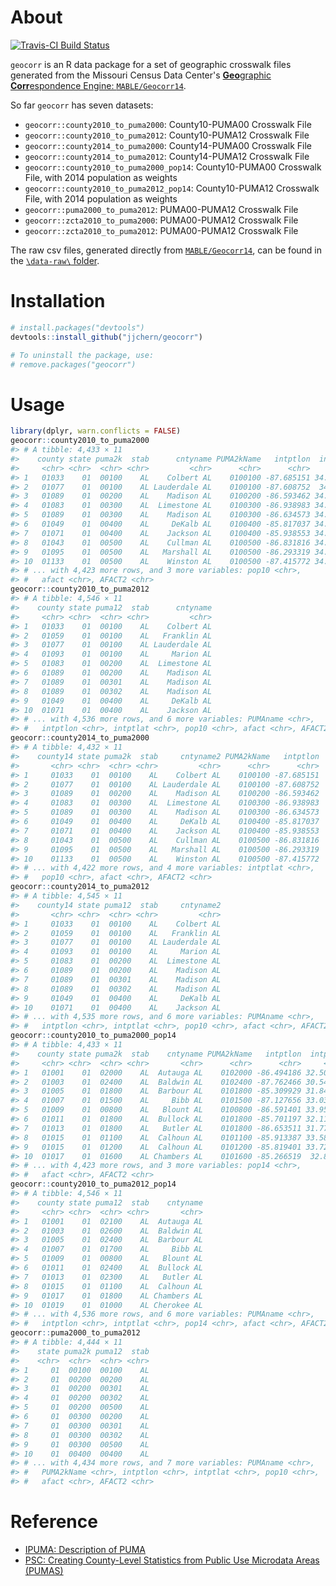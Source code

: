 
<!-- README.md is generated from README.Rmd. Please edit that file -->
About
=====

[![Travis-CI Build Status](https://travis-ci.org/jjchern/geocorr.svg?branch=master)](https://travis-ci.org/jjchern/geocorr)

`geocorr` is an R data package for a set of geographic crosswalk files generated from the Missouri Census Data Center's [**Geo**graphic **Corr**espondence Engine: `MABLE/Geocorr14`](http://mcdc.missouri.edu/websas/geocorr14.html).

So far `geocorr` has seven datasets:

-   `geocorr::county2010_to_puma2000`: County10-PUMA00 Crosswalk File
-   `geocorr::county2010_to_puma2012`: County10-PUMA12 Crosswalk File
-   `geocorr::county2014_to_puma2000`: County14-PUMA00 Crosswalk File
-   `geocorr::county2014_to_puma2012`: County14-PUMA12 Crosswalk File
-   `geocorr::county2010_to_puma2000_pop14`: County10-PUMA00 Crosswalk File, with 2014 population as weights
-   `geocorr::county2010_to_puma2012_pop14`: County10-PUMA12 Crosswalk File, with 2014 population as weights
-   `geocorr::puma2000_to_puma2012`: PUMA00-PUMA12 Crosswalk File
-   `geocorr::zcta2010_to_puma2000`: PUMA00-PUMA12 Crosswalk File
-   `geocorr::zcta2010_to_puma2012`: PUMA00-PUMA12 Crosswalk File

The raw csv files, generated directly from [`MABLE/Geocorr14`](http://mcdc.missouri.edu/websas/geocorr14.html), can be found in the [`\data-raw\` folder](https://github.com/jjchern/geocorr/tree/master/data-raw).

Installation
============

``` r
# install.packages("devtools")
devtools::install_github("jjchern/geocorr")

# To uninstall the package, use:
# remove.packages("geocorr")
```

Usage
=====

``` r
library(dplyr, warn.conflicts = FALSE)
geocorr::county2010_to_puma2000
#> # A tibble: 4,433 × 11
#>    county state puma2k  stab      cntyname PUMA2kName   intptlon  intptlat
#>     <chr> <chr>  <chr> <chr>         <chr>      <chr>      <chr>     <chr>
#> 1   01033    01  00100    AL    Colbert AL    0100100 -87.685151 34.723385
#> 2   01077    01  00100    AL Lauderdale AL    0100100 -87.608752  34.86618
#> 3   01089    01  00200    AL    Madison AL    0100200 -86.593462 34.709032
#> 4   01083    01  00300    AL  Limestone AL    0100300 -86.938983 34.815613
#> 5   01089    01  00300    AL    Madison AL    0100300 -86.634573 34.786639
#> 6   01049    01  00400    AL     DeKalb AL    0100400 -85.817037 34.455111
#> 7   01071    01  00400    AL    Jackson AL    0100400 -85.938553 34.731985
#> 8   01043    01  00500    AL    Cullman AL    0100500 -86.831816 34.162363
#> 9   01095    01  00500    AL   Marshall AL    0100500 -86.293319 34.311975
#> 10  01133    01  00500    AL    Winston AL    0100500 -87.415772 34.163825
#> # ... with 4,423 more rows, and 3 more variables: pop10 <chr>,
#> #   afact <chr>, AFACT2 <chr>
geocorr::county2010_to_puma2012
#> # A tibble: 4,546 × 11
#>    county state puma12  stab      cntyname
#>     <chr> <chr>  <chr> <chr>         <chr>
#> 1   01033    01  00100    AL    Colbert AL
#> 2   01059    01  00100    AL   Franklin AL
#> 3   01077    01  00100    AL Lauderdale AL
#> 4   01093    01  00100    AL     Marion AL
#> 5   01083    01  00200    AL  Limestone AL
#> 6   01089    01  00200    AL    Madison AL
#> 7   01089    01  00301    AL    Madison AL
#> 8   01089    01  00302    AL    Madison AL
#> 9   01049    01  00400    AL     DeKalb AL
#> 10  01071    01  00400    AL    Jackson AL
#> # ... with 4,536 more rows, and 6 more variables: PUMAname <chr>,
#> #   intptlon <chr>, intptlat <chr>, pop10 <chr>, afact <chr>, AFACT2 <chr>
geocorr::county2014_to_puma2000
#> # A tibble: 4,432 × 11
#>    county14 state puma2k  stab     cntyname2 PUMA2kName   intptlon
#>       <chr> <chr>  <chr> <chr>         <chr>      <chr>      <chr>
#> 1     01033    01  00100    AL    Colbert AL    0100100 -87.685151
#> 2     01077    01  00100    AL Lauderdale AL    0100100 -87.608752
#> 3     01089    01  00200    AL    Madison AL    0100200 -86.593462
#> 4     01083    01  00300    AL  Limestone AL    0100300 -86.938983
#> 5     01089    01  00300    AL    Madison AL    0100300 -86.634573
#> 6     01049    01  00400    AL     DeKalb AL    0100400 -85.817037
#> 7     01071    01  00400    AL    Jackson AL    0100400 -85.938553
#> 8     01043    01  00500    AL    Cullman AL    0100500 -86.831816
#> 9     01095    01  00500    AL   Marshall AL    0100500 -86.293319
#> 10    01133    01  00500    AL    Winston AL    0100500 -87.415772
#> # ... with 4,422 more rows, and 4 more variables: intptlat <chr>,
#> #   pop10 <chr>, afact <chr>, AFACT2 <chr>
geocorr::county2014_to_puma2012
#> # A tibble: 4,545 × 11
#>    county14 state puma12  stab     cntyname2
#>       <chr> <chr>  <chr> <chr>         <chr>
#> 1     01033    01  00100    AL    Colbert AL
#> 2     01059    01  00100    AL   Franklin AL
#> 3     01077    01  00100    AL Lauderdale AL
#> 4     01093    01  00100    AL     Marion AL
#> 5     01083    01  00200    AL  Limestone AL
#> 6     01089    01  00200    AL    Madison AL
#> 7     01089    01  00301    AL    Madison AL
#> 8     01089    01  00302    AL    Madison AL
#> 9     01049    01  00400    AL     DeKalb AL
#> 10    01071    01  00400    AL    Jackson AL
#> # ... with 4,535 more rows, and 6 more variables: PUMAname <chr>,
#> #   intptlon <chr>, intptlat <chr>, pop10 <chr>, afact <chr>, AFACT2 <chr>
geocorr::county2010_to_puma2000_pop14
#> # A tibble: 4,433 × 11
#>    county state puma2k  stab    cntyname PUMA2kName   intptlon  intptlat
#>     <chr> <chr>  <chr> <chr>       <chr>      <chr>      <chr>     <chr>
#> 1   01001    01  02000    AL  Autauga AL    0102000 -86.494186 32.500389
#> 2   01003    01  02400    AL  Baldwin AL    0102400 -87.762466 30.548923
#> 3   01005    01  01800    AL  Barbour AL    0101800 -85.309929 31.844037
#> 4   01007    01  01500    AL     Bibb AL    0101500 -87.127656 33.030921
#> 5   01009    01  00800    AL   Blount AL    0100800 -86.591401 33.955244
#> 6   01011    01  01800    AL  Bullock AL    0101800 -85.701197 32.116327
#> 7   01013    01  01800    AL   Butler AL    0101800 -86.653511 31.773539
#> 8   01015    01  01100    AL  Calhoun AL    0101100 -85.913387 33.585796
#> 9   01015    01  01200    AL  Calhoun AL    0101200 -85.819401 33.725465
#> 10  01017    01  01600    AL Chambers AL    0101600 -85.266519  32.86044
#> # ... with 4,423 more rows, and 3 more variables: pop14 <chr>,
#> #   afact <chr>, AFACT2 <chr>
geocorr::county2010_to_puma2012_pop14
#> # A tibble: 4,546 × 11
#>    county state puma12  stab    cntyname
#>     <chr> <chr>  <chr> <chr>       <chr>
#> 1   01001    01  02100    AL  Autauga AL
#> 2   01003    01  02600    AL  Baldwin AL
#> 3   01005    01  02400    AL  Barbour AL
#> 4   01007    01  01700    AL     Bibb AL
#> 5   01009    01  00800    AL   Blount AL
#> 6   01011    01  02400    AL  Bullock AL
#> 7   01013    01  02300    AL   Butler AL
#> 8   01015    01  01100    AL  Calhoun AL
#> 9   01017    01  01800    AL Chambers AL
#> 10  01019    01  01000    AL Cherokee AL
#> # ... with 4,536 more rows, and 6 more variables: PUMAname <chr>,
#> #   intptlon <chr>, intptlat <chr>, pop14 <chr>, afact <chr>, AFACT2 <chr>
geocorr::puma2000_to_puma2012
#> # A tibble: 4,444 × 11
#>    state puma2k puma12  stab
#>    <chr>  <chr>  <chr> <chr>
#> 1     01  00100  00100    AL
#> 2     01  00200  00200    AL
#> 3     01  00200  00301    AL
#> 4     01  00200  00302    AL
#> 5     01  00200  00500    AL
#> 6     01  00300  00200    AL
#> 7     01  00300  00301    AL
#> 8     01  00300  00302    AL
#> 9     01  00300  00500    AL
#> 10    01  00400  00400    AL
#> # ... with 4,434 more rows, and 7 more variables: PUMAname <chr>,
#> #   PUMA2kName <chr>, intptlon <chr>, intptlat <chr>, pop10 <chr>,
#> #   afact <chr>, AFACT2 <chr>
```

Reference
=========

-   [IPUMA: Description of PUMA](https://usa.ipums.org/usa-action/variables/PUMA)
-   [PSC: Creating County-Level Statistics from Public Use Microdata Areas (PUMAS)](http://www.psc.isr.umich.edu/dis/census/Features/puma2cnty/)
